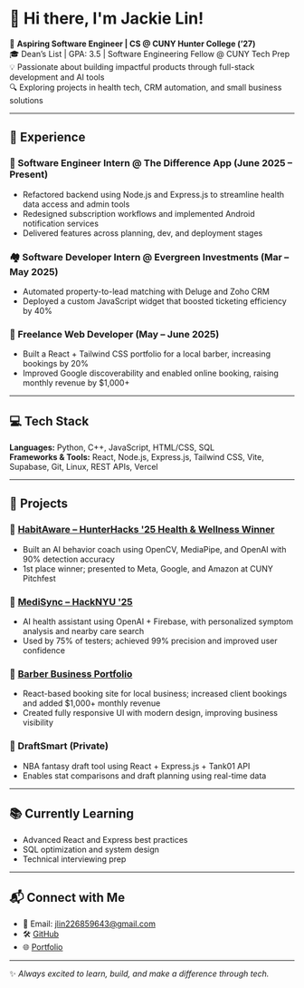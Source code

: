 # 👋 Hi there, I'm Jackie Lin!

🚀 **Aspiring Software Engineer | CS @ CUNY Hunter College (’27)**  
🎓 Dean’s List | GPA: 3.5 | Software Engineering Fellow @ CUNY Tech Prep  
💡 Passionate about building impactful products through full-stack development and AI tools  
🔍 Exploring projects in health tech, CRM automation, and small business solutions

---

## 💼 Experience

### 🧠 Software Engineer Intern @ The Difference App (June 2025 – Present)
- Refactored backend using Node.js and Express.js to streamline health data access and admin tools  
- Redesigned subscription workflows and implemented Android notification services  
- Delivered features across planning, dev, and deployment stages

### 🏘️ Software Developer Intern @ Evergreen Investments (Mar – May 2025)
- Automated property-to-lead matching with Deluge and Zoho CRM  
- Deployed a custom JavaScript widget that boosted ticketing efficiency by 40%

### 💇 Freelance Web Developer (May – June 2025)
- Built a React + Tailwind CSS portfolio for a local barber, increasing bookings by 20%  
- Improved Google discoverability and enabled online booking, raising monthly revenue by $1,000+

---

## 💻 Tech Stack

**Languages:** Python, C++, JavaScript, HTML/CSS, SQL  
**Frameworks & Tools:** React, Node.js, Express.js, Tailwind CSS, Vite, Supabase, Git, Linux, REST APIs, Vercel

---

## 🚀 Projects

### 🔹 [HabitAware – HunterHacks '25 Health & Wellness Winner](https://devpost.com/software/habitaware?ref_content=my-projects-tab&ref_feature=my_projects)
- Built an AI behavior coach using OpenCV, MediaPipe, and OpenAI with 90% detection accuracy  
- 1st place winner; presented to Meta, Google, and Amazon at CUNY Pitchfest

### 🔹 [MediSync – HackNYU '25](https://devpost.com/software/medisync-jov4e5)
- AI health assistant using OpenAI + Firebase, with personalized symptom analysis and nearby care search  
- Used by 75% of testers; achieved 99% precision and improved user confidence

### 🔹 [Barber Business Portfolio](https://spadebarberstudio.vercel.app/)
- React-based booking site for local business; increased client bookings and added $1,000+ monthly revenue  
- Created fully responsive UI with modern design, improving business visibility

### 🔹 DraftSmart (Private)
- NBA fantasy draft tool using React + Express.js + Tank01 API  
- Enables stat comparisons and draft planning using real-time data

---

## 📚 Currently Learning

- Advanced React and Express best practices  
- SQL optimization and system design  
- Technical interviewing prep

---

## 📬 Connect with Me

- 📧 Email: jlin226859643@gmail.com  
- 🛠 [GitHub](https://github.com/jlin1599)  
- 🌐 [Portfolio](https://jlinportfolio.vercel.app/)

---

✨ *Always excited to learn, build, and make a difference through tech.*


